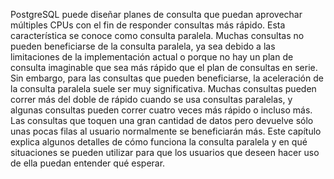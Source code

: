 PostgreSQL puede diseñar planes de consulta que puedan aprovechar múltiples CPUs  con el fin de responder consultas más rápido. Esta característica se  conoce como consulta paralela. Muchas consultas no pueden beneficiarse  de la consulta paralela, ya sea debido a las limitaciones de la  implementación actual o porque no hay un plan de consulta imaginable que sea más rápido que el plan de consultas en serie. Sin embargo, para las consultas que pueden beneficiarse, la aceleración de la consulta  paralela suele ser muy significativa. Muchas consultas pueden correr más del doble de rápido cuando se usa consultas paralelas, y algunas  consultas pueden correr cuatro veces más rápido o incluso más. Las  consultas que toquen una gran cantidad de datos pero devuelve sólo unas  pocas filas al usuario normalmente se beneficiarán más. Este capítulo  explica algunos detalles de cómo funciona la consulta paralela y en qué  situaciones se pueden utilizar para que los usuarios que deseen hacer  uso de ella puedan entender qué esperar.